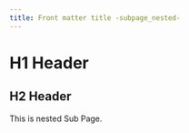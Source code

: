 ```yaml
---
title: Front matter title -subpage_nested-
---
```

# H1 Header
## H2 Header
This is nested Sub Page.
